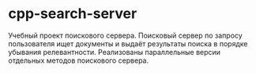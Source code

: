 # cpp-search-server
Учебный проект поискового сервера. Поисковый сервер по запросу пользователя ищет документы и выдаёт результаты поиска в порядке убывания релевантности. Реализованы параллельные версии отдельных методов поискового сервера.
